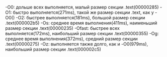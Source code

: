 -O0: дольше всех выполняется, малый размер секции .text(00000285)
-O1: быстро выполняется(271ms), такой же размер секции .text, как у -O0()
-O2: быстрее выполняется(181ms), большой размер секции .text(000002b5)
-Os: среднее время выполнения(411ms), наименьший размер секции .text(00000235)
-Ofast: быстрее всех выполняется(172ms), наибольший размер секции .text(00000355)
-Og: среднее время выполнения(372ms), средний размер секции .text(00000275)
-Oz: выполняется также долго, как и -O0(979ms), наибольший размер секции .text(000002c5)